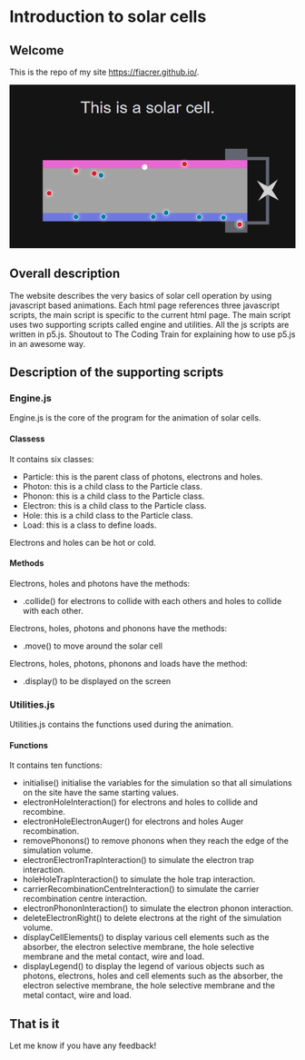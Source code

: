 # Introduction to solar cells
## Welcome
This is the repo of my site https://fiacrer.github.io/.


![Solar Cell](SolarCell.PNG)

## Overall description
The website describes the very basics of solar cell operation by using javascript based animations. Each html page references three javascript scripts, the main script is specific to the current html page. The main script uses two supporting scripts called engine and utilities. All the js scripts are written in p5.js. Shoutout to The Coding Train for explaining how to use p5.js in an awesome way.

## Description of the supporting scripts
### Engine.js
Engine.js is the core of the program for the animation of solar cells.

#### Classess
It contains six classes:
- Particle: this is the parent class of photons, electrons and holes.
- Photon: this is a child class to the Particle class.
- Phonon: this is a child class to the Particle class.
- Electron: this is a child class to the Particle class.
- Hole: this is a child class to the Particle class.
- Load: this is a class to define loads.

Electrons and holes can be hot or cold.

#### Methods
Electrons, holes and photons have the methods:
- .collide() for electrons to collide with each others and holes to collide with each other.

Electrons, holes, photons and phonons have the methods:
- .move() to move around the solar cell

Electrons, holes, photons, phonons and loads have the method:
- .display() to be displayed on the screen

### Utilities.js
Utilities.js contains the functions used during the animation.

#### Functions
It contains ten functions:
- initialise() initialise the variables for the simulation so that all simulations on the site have the same starting values.
- electronHoleInteraction() for electrons and holes to collide and recombine.
- electronHoleElectronAuger() for electrons and holes Auger recombination.
- removePhonons() to remove phonons when they reach the edge of the simulation volume.
- electronElectronTrapInteraction() to simulate the electron trap interaction.
- holeHoleTrapInteraction() to simulate the hole trap interaction.
- carrierRecombinationCentreInteraction() to simulate the carrier recombination centre interaction.
- electronPhononInteraction() to simulate the electron phonon interaction.
- deleteElectronRight() to delete electrons at the right of the simulation volume.
- displayCellElements() to display various cell elements such as the absorber, the electron selective membrane, the hole selective membrane and the metal contact, wire and load.
- displayLegend() to display the legend of various objects such as photons, electrons, holes and cell elements such as the absorber, the electron selective membrane, the hole selective membrane and the metal contact, wire and load.

## That is it
Let me know if you have any feedback!
